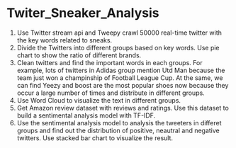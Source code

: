 # Twiter_Sneaker_Analysis


1. Use Twitter stream api and Tweepy crawl 50000 real-time twitter with the key words related to sneaks.
2. Divide the Twitters into different groups based on key words. Use pie chart to show the ratio of different brands.
3. Clean twitters and find the important words in each groups. For example, lots of twitters in Adidas group mention Utd Man because the team just won a champinship of Football League Cup. At the same, we can find Yeezy and boost are the most popular shoes now because they occur a large number of times and distribute in different groups.
4. Use Word Cloud to visualize the text in different groups.
5. Get Amazon review dataset with reviews and ratings. Use this dataset to build a sentimental analysis model with TF-IDF.
6. Use the sentimental analysis model to analysis the tweeters in differet groups and find out the distribution of positive, neautral and negative twitters. Use stacked bar chart to visualize the result.
